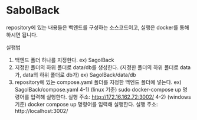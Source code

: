 # SabolBack

repository에 있는 내용들은 백엔드를 구성하는 소스코드이고, 실행은 docker를 통해 하시면 됩니다.

실행법
1) 백엔드 폴더 하나를 지정한다. ex) SagolBack
2) 지정한 폴더의 하위 폴더로 data/db를 생성한다. (지정한 폴더의 하위 폴더로 data가, data의 하위 폴더로 db가) ex) SagolBack/data/db
3) repository에 있는 compose.yaml 폴더를 지정한 백엔드 폴더에 넣는다. ex) SagolBack/compose.yaml
4-1) (linux 기준) sudo docker-compose up 명령어를 입력해 실행한다. 실행 주소: http://172.16.162.72:3002/
4-2) (windows 기준) docker compose up 명령어를 입력해 실행한다. 실행 주소: http://localhost:3002/
